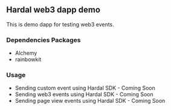 ## Hardal web3 dapp demo

This is demo dapp for testing web3 events.

### Dependencies Packages

- Alchemy
- rainbowkit

### Usage

- Sending custom event using Hardal SDK - Coming Soon
- Sending web3 events using Hardal SDK - Coming Soon
- Sending page view events using Hardal SDK - Coming Soon
